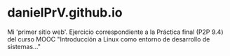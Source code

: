 # danielPrV.github.io
Mi 'primer sitio web'. Ejercicio correspondiente a la Práctica final (P2P 9.4)
del curso MOOC "Introducción a Linux como entorno de desarrollo de sistemas..."
